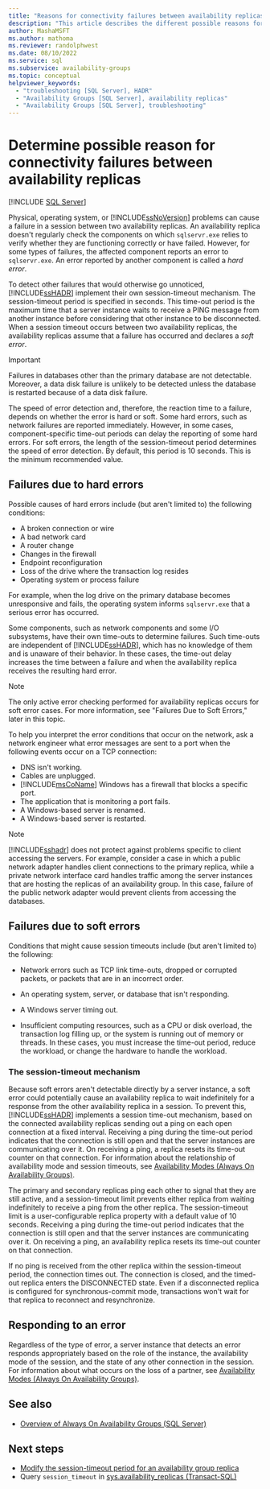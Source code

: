 ```yaml
---
title: "Reasons for connectivity failures between availability replicas"
description: "This article describes the different possible reasons for a connection failure between replicas participating in an Always On availability group."
author: MashaMSFT
ms.author: mathoma
ms.reviewer: randolphwest
ms.date: 08/10/2022
ms.service: sql
ms.subservice: availability-groups
ms.topic: conceptual
helpviewer_keywords:
  - "troubleshooting [SQL Server], HADR"
  - "Availability Groups [SQL Server], availability replicas"
  - "Availability Groups [SQL Server], troubleshooting"
---
```

# Determine possible reason for connectivity failures between availability replicas

[!INCLUDE [SQL Server](../../../includes/applies-to-version/sqlserver.md)]

Physical, operating system, or [!INCLUDE[ssNoVersion](../../../includes/ssnoversion-md.md)] problems can cause a failure in a session between two availability replicas. An availability replica doesn't regularly check the components on which `sqlservr.exe` relies to verify whether they are functioning correctly or have failed. However, for some types of failures, the affected component reports an error to `sqlservr.exe`. An error reported by another component is called a *hard error*.

To detect other failures that would otherwise go unnoticed, [!INCLUDE[ssHADR](../../../includes/sshadr-md.md)] implement their own session-timeout mechanism. The session-timeout period is specified in seconds. This time-out period is the maximum time that a server instance waits to receive a PING message from another instance before considering that other instance to be disconnected. When a session timeout occurs between two availability replicas, the availability replicas assume that a failure has occurred and declares a *soft error*.

> [!IMPORTANT]  
> Failures in databases other than the primary database are not detectable. Moreover, a data disk failure is unlikely to be detected unless the database is restarted because of a data disk failure.

The speed of error detection and, therefore, the reaction time to a failure, depends on whether the error is hard or soft. Some hard errors, such as network failures are reported immediately. However, in some cases, component-specific time-out periods can delay the reporting of some hard errors. For soft errors, the length of the session-timeout period determines the speed of error detection. By default, this period is 10 seconds. This is the minimum recommended value.

## Failures due to hard errors

Possible causes of hard errors include (but aren't limited to) the following conditions:

- A broken connection or wire
- A bad network card
- A router change
- Changes in the firewall
- Endpoint reconfiguration
- Loss of the drive where the transaction log resides
- Operating system or process failure

For example, when the log drive on the primary database becomes unresponsive and fails, the operating system informs `sqlservr.exe` that a serious error has occurred.

Some components, such as network components and some I/O subsystems, have their own time-outs to determine failures. Such time-outs are independent of [!INCLUDE[ssHADR](../../../includes/sshadr-md.md)], which has no knowledge of them and is unaware of their behavior. In these cases, the time-out delay increases the time between a failure and when the availability replica receives the resulting hard error.

> [!NOTE]  
> The only active error checking performed for availability replicas occurs for soft error cases. For more information, see "Failures Due to Soft Errors," later in this topic.

To help you interpret the error conditions that occur on the network, ask a network engineer what error messages are sent to a port when the following events occur on a TCP connection:

- DNS isn't working.
- Cables are unplugged.
- [!INCLUDE[msCoName](../../../includes/msconame-md.md)] Windows has a firewall that blocks a specific port.
- The application that is monitoring a port fails.
- A Windows-based server is renamed.
- A Windows-based server is restarted.

> [!NOTE]  
> [!INCLUDE[sshadr](../../../includes/sshadr-md.md)] does not protect against problems specific to client accessing the servers. For example, consider a case in which a public network adapter handles client connections to the primary replica, while a private network interface card handles traffic among the server instances that are hosting the replicas of an availability group. In this case, failure of the public network adapter would prevent clients from accessing the databases.

## Failures due to soft errors

Conditions that might cause session timeouts include (but aren't limited to) the following:

- Network errors such as TCP link time-outs, dropped or corrupted packets, or packets that are in an incorrect order.

- An operating system, server, or database that isn't responding.

- A Windows server timing out.

- Insufficient computing resources, such as a CPU or disk overload, the transaction log filling up, or the system is running out of memory or threads. In these cases, you must increase the time-out period, reduce the workload, or change the hardware to handle the workload.

### The session-timeout mechanism

Because soft errors aren't detectable directly by a server instance, a soft error could potentially cause an availability replica to wait indefinitely for a response from the other availability replica in a session. To prevent this, [!INCLUDE[ssHADR](../../../includes/sshadr-md.md)] implements a session time-out mechanism, based on the connected availability replicas sending out a ping on each open connection at a fixed interval. Receiving a ping during the time-out period indicates that the connection is still open and that the server instances are communicating over it. On receiving a ping, a replica resets its time-out counter on that connection. For information about the relationship of availability mode and session timeouts, see [Availability Modes &#40;Always On Availability Groups&#41;](../../../database-engine/availability-groups/windows/availability-modes-always-on-availability-groups.md).

The primary and secondary replicas ping each other to signal that they are still active, and a session-timeout limit prevents either replica from waiting indefinitely to receive a ping from the other replica. The session-timeout limit is a user-configurable replica property with a default value of 10 seconds. Receiving a ping during the time-out period indicates that the connection is still open and that the server instances are communicating over it. On receiving a ping, an availability replica resets its time-out counter on that connection.

If no ping is received from the other replica within the session-timeout period, the connection times out. The connection is closed, and the timed-out replica enters the DISCONNECTED state. Even if a disconnected replica is configured for synchronous-commit mode, transactions won't wait for that replica to reconnect and resynchronize.

## Responding to an error

Regardless of the type of error, a server instance that detects an error responds appropriately based on the role of the instance, the availability mode of the session, and the state of any other connection in the session. For information about what occurs on the loss of a partner, see [Availability Modes &#40;Always On Availability Groups&#41;](../../../database-engine/availability-groups/windows/availability-modes-always-on-availability-groups.md).

## See also

- [Overview of Always On Availability Groups &#40;SQL Server&#41;](../../../database-engine/availability-groups/windows/overview-of-always-on-availability-groups-sql-server.md)

## Next steps

- [Modify the session-timeout period for an availability group replica](change-the-session-timeout-period-for-an-availability-replica-sql-server.md)
- Query `session_timeout` in [sys.availability_replicas &#40;Transact-SQL&#41;](../../../relational-databases/system-catalog-views/sys-availability-replicas-transact-sql.md)
